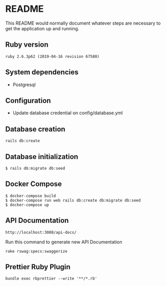 # README

This README would normally document whatever steps are necessary to get the
application up and running.



## Ruby version
``
ruby 2.6.3p62 (2019-04-16 revision 67580)
``

## System dependencies
* Postgresql

## Configuration
* Update database credential on config/database.yml

## Database creation
``
rails db:create
``

## Database initialization
    $ rails db:migrate db:seed


## Docker Compose
    $ docker-compose build
    $ docker-compose run web rails db:create db:migrate db:seed
    $ docker-compose up

## API Documentation
    http://localhost:3000/api-docs/

Run this command to generate new API Documentation

``
rake rswag:specs:swaggerize
``


## Prettier Ruby Plugin
``
bundle exec rbprettier --write '**/*.rb'
``
